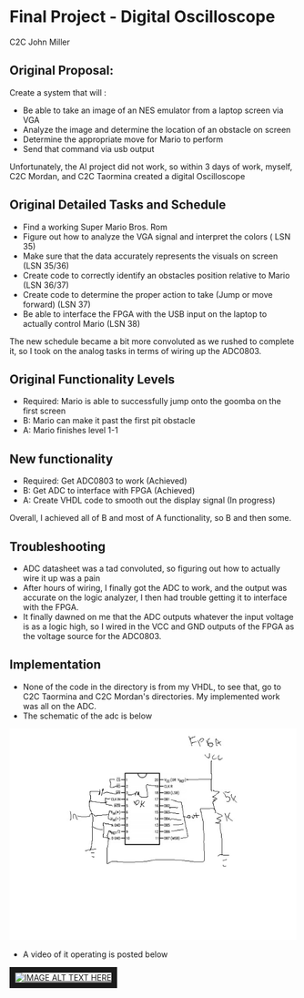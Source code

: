 Final Project - Digital Oscilloscope
=========

C2C John Miller

Original Proposal: 
---
Create a system that will :
* Be able to take an image of an NES emulator from a laptop screen via VGA 
* Analyze the image and determine the location of an obstacle on screen
* Determine the appropriate move for Mario to perform
* Send that command via usb output

Unfortunately, the AI project did not work, so within 3 days of work, myself, C2C Mordan, and C2C Taormina created a digital Oscilloscope



Original Detailed Tasks and Schedule
---
* Find a working Super Mario Bros. Rom
* Figure out how to analyze the VGA signal and interpret the colors ( LSN 35)
* Make sure that the data accurately represents the visuals on screen (LSN 35/36)
* Create code to correctly identify an obstacles position relative to Mario (LSN 36/37)
* Create code to determine the proper action to take (Jump or move forward)
(LSN 37)
* Be able to interface the FPGA with the USB input on the laptop to actually control Mario (LSN 38)


The new schedule became a bit more convoluted as we rushed to complete it, so I took on the analog tasks in terms of wiring up the ADC0803.


Original Functionality Levels
---
* Required: Mario is able to successfully jump onto the goomba on the first screen
* B: Mario can make it past the first pit obstacle
* A: Mario finishes level 1-1

New functionality 
---
* Required: Get ADC0803 to work (Achieved)
* B: Get ADC to interface with FPGA (Achieved)
* A: Create VHDL code to smooth out the display signal (In progress)

Overall, I achieved all of B and most of A functionality, so B and then some.

Troubleshooting
---
* ADC datasheet was a tad convoluted, so figuring out how to actually wire it up was a pain
* After hours of wiring, I finally got the ADC to work, and the output was accurate on the logic analyzer, I then had trouble getting it to interface with the FPGA.
* It finally dawned on me that the ADC outputs whatever the input voltage is as a logic high, so I wired in the VCC and GND outputs of the FPGA as the voltage source for the ADC0803.


Implementation
---
* None of the code in the directory is from my VHDL, to see that, go to C2C Taormina and C2C Mordan's directories. My implemented work was all on the ADC.
* The schematic of the adc is below

![schematic](schematic.jpg)

* A video of it operating is posted below

<a href="http://www.youtube.com/watch?feature=player_embedded&v=LdPD-mCjqf8
" target="_blank"><img src="http://img.youtube.com/vi/LdPD-mCjqf8/0.jpg" 
alt="IMAGE ALT TEXT HERE" width="240" height="180" border="10" /></a>
